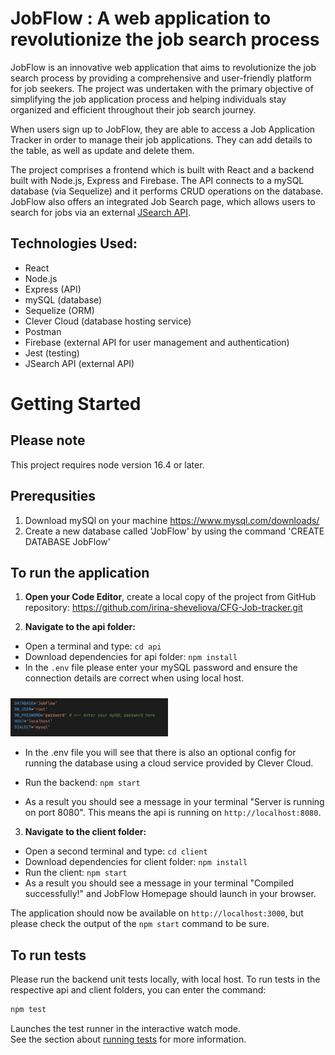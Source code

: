 #  JobFlow : A web application to revolutionize the job search process

JobFlow is an innovative web application that aims to revolutionize the job search process by providing a comprehensive and user-friendly platform for job seekers. The project was undertaken with the primary objective of simplifying the job application process and helping individuals stay organized and efficient throughout their job search journey. 

When users sign up to JobFlow, they are able to access a Job Application Tracker in order to manage their job applications. They can add details to the table, as well as update and delete them. 

The project comprises a frontend which is built with React and a backend built with Node.js, Express and Firebase. The API connects to a mySQL database (via Sequelize) and it performs CRUD operations on the database. JobFlow also offers an integrated Job Search page, which allows users to search for jobs via an external [JSearch API](https://rapidapi.com/letscrape-6bRBa3QguO5/api/jsearch/details).


## Technologies Used:

- React
- Node.js
- Express (API)
- mySQL (database)
- Sequelize (ORM)
- Clever Cloud (database hosting service)
- Postman
- Firebase (external API for user management and authentication)
- Jest (testing)
- JSearch API (external API)

# Getting Started

## Please note
This project requires node version 16.4 or later.

## Prerequsities
1. Download mySQl on your machine https://www.mysql.com/downloads/
2. Create a new database called 'JobFlow' by using the command 'CREATE DATABASE JobFlow'

## To run the application

1. **Open your Code Editor**, create a local copy of the project from GitHub repository: https://github.com/irina-sheveliova/CFG-Job-tracker.git  

2. **Navigate to the api folder:**   
- Open a terminal and type: `cd api`
- Download dependencies for api folder: `npm install`
- In the `.env` file please enter your mySQL password and ensure the connection details are correct when using local host.  
<img src="env_image.png" width=50% style="padding-top:10px">  

- In the .env file you will see that there is also an optional config for running the database using a cloud service provided by Clever Cloud.

- Run the backend: `npm start`
- As a result you should see a message in your terminal "Server is running on port 8080". This means the api is running on `http://localhost:8080`.


3. **Navigate to the client folder:**  
- Open a second terminal and type: `cd client`
- Download dependencies for client folder: `npm install`
- Run the client: `npm start`
- As a result you should see a message in your terminal "Compiled successfully!" and JobFlow Homepage should launch in your browser.

The application should now be available on `http://localhost:3000`, but please check the output of the `npm start` command to be sure.


## To run tests
Please run the backend unit tests locally, with local host. 
To run tests in the respective api and client folders, you can enter the command:

```bash
npm test
```

Launches the test runner in the interactive watch mode.\
See the section about [running tests](https://facebook.github.io/create-react-app/docs/running-tests) for more information.

